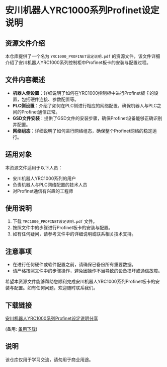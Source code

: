 # 安川机器人YRC1000系列Profinet设定说明

## 资源文件介绍

本仓库提供了一个名为 `YRC1000_PROFINET设定说明.pdf` 的资源文件，该文件详细介绍了安川机器人YRC1000系列控制柜中Profinet板卡的安装与配置过程。

## 文件内容概述

- **机器人侧设置**：详细说明了如何在YRC1000控制柜中进行Profinet板卡的设置，包括硬件连接、参数配置等。
- **PLC侧设置**：介绍了如何在PLC侧进行相应的网络配置，确保机器人与PLC之间的Profinet通信正常。
- **GSD文件安装**：提供了GSD文件的安装步骤，确保Profinet设备能够正确识别并配置。
- **网络组态**：详细说明了如何进行网络组态，确保整个Profinet网络的稳定运行。

## 适用对象

本资源文件适用于以下人员：

- 安川机器人YRC1000系列的用户
- 负责机器人与PLC网络配置的技术人员
- 对Profinet通信有兴趣的工程师

## 使用说明

1. 下载 `YRC1000_PROFINET设定说明.pdf` 文件。
2. 按照文件中的步骤进行Profinet板卡的安装与配置。
3. 如有任何疑问，请参考文件中的详细说明或联系相关技术支持。

## 注意事项

- 在进行任何硬件或软件配置之前，请确保已备份所有重要数据。
- 请严格按照文件中的步骤操作，避免因操作不当导致的设备损坏或通信故障。

希望本资源文件能够帮助您顺利完成安川机器人YRC1000系列Profinet板卡的安装与配置。如有任何问题，欢迎随时联系我们。

## 下载链接
[安川机器人YRC1000系列Profinet设定说明分享](https://pan.quark.cn/s/c585f1cc54f7) 

(备用: [备用下载](https://pan.baidu.com/s/1QO2JJ8qVeVewZ3d6NFzLBg?pwd=1234))

## 说明

该仓库仅用于学习交流，请勿用于商业用途。
